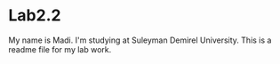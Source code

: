 # Lab2.2
My name is Madi. I'm studying at Suleyman Demirel University. This is a readme file for my lab work.